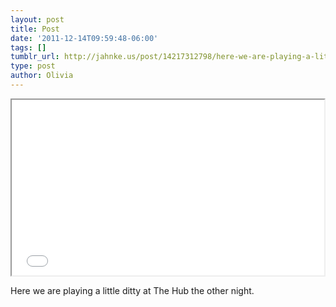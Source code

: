 ```yaml
---
layout: post
title: Post
date: '2011-12-14T09:59:48-06:00'
tags: []
tumblr_url: http://jahnke.us/post/14217312798/here-we-are-playing-a-little-ditty-at-the-hub-the
type: post
author: Olivia
---
```


<iframe src="//player.vimeo.com/video/33456722" width="500" height="281" webkitallowfullscreen mozallowfullscreen allowfullscreen></iframe>

Here we are playing a little ditty at The Hub the other night. 
